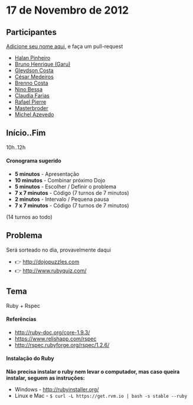 17 de Novembro de 2012
===

Participantes
---

[Adicione seu nome aqui](https://github.com/TribunaDoNorte/dojo/edit/master/17-nov-2012/README.md), e faça um pull-request

* [Halan Pinheiro](http://github.com/halan)
* [Bruno Henrique (Garu)](http://github.com/brunohenrique)
* [Gleydson Costa](http://github.com/costalince)
* [César Medeiros](http://github.com/cesarmedeiros)
* [Brenno Costa](http://github.com/brennovich)
* [Nino Bessa](http://github.com/ninobessa)
* [Claudia Farias](http://github.com/krawdyah)
* [Rafael Pierre](https://github.com/RPierre)
* [Masterbroder](https://github.com/masterbroder)
* [Michel Azevedo](https://github.com/michelsazevedo)

Início..Fim
---

10h..12h

#### Cronograma sugerido

* **5  minutos** - Apresentação
* **10 minutos** - Combinar próximo Dojo
* **5  minutos** - Escolher / Definir o problema
* **7 x 7 minutos** - Código (7 turnos de 7 minutos)
* **2  minutos** - Intervalo / Pequena pausa
* **7 x 7 minutos** - Código (7 turnos de 7 minutos)

(14 turnos ao todo)
 

Problema
---

Será sorteado no dia, provavelmente daqui

* :point_right:  http://dojopuzzles.com
* :point_right: http://www.rubyquiz.com/

Tema
---

Ruby + Rspec

#### Referências

* http://ruby-doc.org/core-1.9.3/
* https://www.relishapp.com/rspec
* http://rspec.rubyforge.org/rspec/1.2.6/
 
#### Instalação do Ruby

**Não precisa instalar o ruby nem levar o computador, mas caso queira instalar, seguem as instruções:**

* Windows - http://rubyinstaller.org/
* Linux e Mac - `$ curl -L https://get.rvm.io | bash -s stable --ruby`


